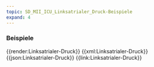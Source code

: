 ```yaml
---
topic: SD_MII_ICU_Linksatrialer_Druck-Beispiele
expand: 4
---
```

### Beispiele


<tabs>
    <tab title="Übersicht">      
        {{render:Linksatrialer-Druck}}
    </tab>
    <tab title="XML">      
        {{xml:Linksatrialer-Druck}}
    </tab>
    <tab title="JSON">
        {{json:Linksatrialer-Druck}}
    </tab>
    <tab title="Link">
        {{link:Linksatrialer-Druck}}
    </tab>
</tabs>
